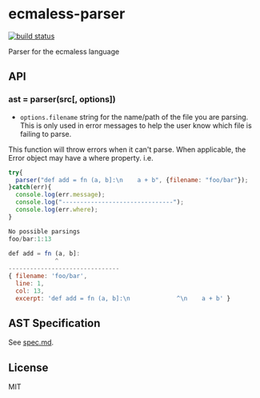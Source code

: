 # ecmaless-parser

[![build status](https://secure.travis-ci.org/farskipper/ecmaless-parser.svg)](https://travis-ci.org/farskipper/ecmaless-parser)

Parser for the ecmaless language

## API
### ast = parser(src[, options])
 * `options.filename` string for the name/path of the file you are parsing. This is only used in error messages to help the user know which file is failing to parse.

This function will throw errors when it can't parse. When applicable, the Error object may have a where property. i.e.
```js
try{
  parser("def add = fn (a, b]:\n    a + b", {filename: "foo/bar"});
}catch(err){
  console.log(err.message);
  console.log("-------------------------------");
  console.log(err.where);
}
```
```js
No possible parsings
foo/bar:1:13
 
def add = fn (a, b]:
             ^
-------------------------------
{ filename: 'foo/bar',
  line: 1,
  col: 13,
  excerpt: 'def add = fn (a, b]:\n             ^\n    a + b' }
```

## AST Specification
See [spec.md](https://github.com/farskipper/ecmaless-parser/blob/master/spec.md).

## License
MIT
